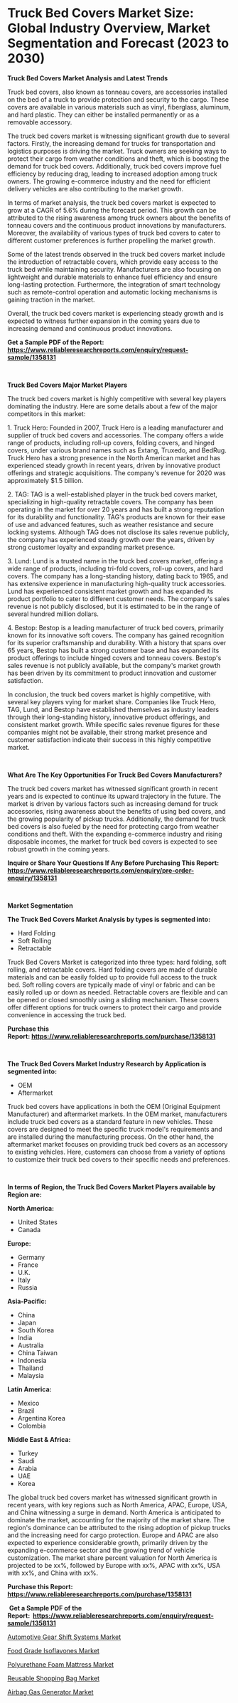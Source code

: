 <p><h1>Truck Bed Covers Market Size: Global Industry Overview, Market Segmentation and Forecast (2023 to 2030)</h1></p><p><strong>Truck Bed Covers Market Analysis and Latest Trends</strong></p>
<p><p>Truck bed covers, also known as tonneau covers, are accessories installed on the bed of a truck to provide protection and security to the cargo. These covers are available in various materials such as vinyl, fiberglass, aluminum, and hard plastic. They can either be installed permanently or as a removable accessory.</p><p>The truck bed covers market is witnessing significant growth due to several factors. Firstly, the increasing demand for trucks for transportation and logistics purposes is driving the market. Truck owners are seeking ways to protect their cargo from weather conditions and theft, which is boosting the demand for truck bed covers. Additionally, truck bed covers improve fuel efficiency by reducing drag, leading to increased adoption among truck owners. The growing e-commerce industry and the need for efficient delivery vehicles are also contributing to the market growth.</p><p>In terms of market analysis, the truck bed covers market is expected to grow at a CAGR of 5.6% during the forecast period. This growth can be attributed to the rising awareness among truck owners about the benefits of tonneau covers and the continuous product innovations by manufacturers. Moreover, the availability of various types of truck bed covers to cater to different customer preferences is further propelling the market growth.</p><p>Some of the latest trends observed in the truck bed covers market include the introduction of retractable covers, which provide easy access to the truck bed while maintaining security. Manufacturers are also focusing on lightweight and durable materials to enhance fuel efficiency and ensure long-lasting protection. Furthermore, the integration of smart technology such as remote-control operation and automatic locking mechanisms is gaining traction in the market.</p><p>Overall, the truck bed covers market is experiencing steady growth and is expected to witness further expansion in the coming years due to increasing demand and continuous product innovations.</p></p>
<p><strong>Get a Sample PDF of the Report:&nbsp; <a href="https://www.reliableresearchreports.com/enquiry/request-sample/1358131">https://www.reliableresearchreports.com/enquiry/request-sample/1358131</a></strong></p>
<p>&nbsp;</p>
<p><strong>Truck Bed Covers Major Market Players</strong></p>
<p><p>The truck bed covers market is highly competitive with several key players dominating the industry. Here are some details about a few of the major competitors in this market:</p><p>1. Truck Hero: Founded in 2007, Truck Hero is a leading manufacturer and supplier of truck bed covers and accessories. The company offers a wide range of products, including roll-up covers, folding covers, and hinged covers, under various brand names such as Extang, Truxedo, and BedRug. Truck Hero has a strong presence in the North American market and has experienced steady growth in recent years, driven by innovative product offerings and strategic acquisitions. The company's revenue for 2020 was approximately $1.5 billion.</p><p>2. TAG: TAG is a well-established player in the truck bed covers market, specializing in high-quality retractable covers. The company has been operating in the market for over 20 years and has built a strong reputation for its durability and functionality. TAG's products are known for their ease of use and advanced features, such as weather resistance and secure locking systems. Although TAG does not disclose its sales revenue publicly, the company has experienced steady growth over the years, driven by strong customer loyalty and expanding market presence.</p><p>3. Lund: Lund is a trusted name in the truck bed covers market, offering a wide range of products, including tri-fold covers, roll-up covers, and hard covers. The company has a long-standing history, dating back to 1965, and has extensive experience in manufacturing high-quality truck accessories. Lund has experienced consistent market growth and has expanded its product portfolio to cater to different customer needs. The company's sales revenue is not publicly disclosed, but it is estimated to be in the range of several hundred million dollars.</p><p>4. Bestop: Bestop is a leading manufacturer of truck bed covers, primarily known for its innovative soft covers. The company has gained recognition for its superior craftsmanship and durability. With a history that spans over 65 years, Bestop has built a strong customer base and has expanded its product offerings to include hinged covers and tonneau covers. Bestop's sales revenue is not publicly available, but the company's market growth has been driven by its commitment to product innovation and customer satisfaction.</p><p>In conclusion, the truck bed covers market is highly competitive, with several key players vying for market share. Companies like Truck Hero, TAG, Lund, and Bestop have established themselves as industry leaders through their long-standing history, innovative product offerings, and consistent market growth. While specific sales revenue figures for these companies might not be available, their strong market presence and customer satisfaction indicate their success in this highly competitive market.</p></p>
<p>&nbsp;</p>
<p><strong>What Are The Key Opportunities For Truck Bed Covers Manufacturers?</strong></p>
<p><p>The truck bed covers market has witnessed significant growth in recent years and is expected to continue its upward trajectory in the future. The market is driven by various factors such as increasing demand for truck accessories, rising awareness about the benefits of using bed covers, and the growing popularity of pickup trucks. Additionally, the demand for truck bed covers is also fueled by the need for protecting cargo from weather conditions and theft. With the expanding e-commerce industry and rising disposable incomes, the market for truck bed covers is expected to see robust growth in the coming years.</p></p>
<p><strong>Inquire or Share Your Questions If Any Before Purchasing This Report: <a href="https://www.reliableresearchreports.com/enquiry/pre-order-enquiry/1358131">https://www.reliableresearchreports.com/enquiry/pre-order-enquiry/1358131</a></strong></p>
<p>&nbsp;</p>
<p><strong>Market Segmentation</strong></p>
<p><strong>The Truck Bed Covers Market Analysis by types is segmented into:</strong></p>
<p><ul><li>Hard Folding</li><li>Soft Rolling</li><li>Retractable</li></ul></p>
<p><p>Truck Bed Covers Market is categorized into three types: hard folding, soft rolling, and retractable covers. Hard folding covers are made of durable materials and can be easily folded up to provide full access to the truck bed. Soft rolling covers are typically made of vinyl or fabric and can be easily rolled up or down as needed. Retractable covers are flexible and can be opened or closed smoothly using a sliding mechanism. These covers offer different options for truck owners to protect their cargo and provide convenience in accessing the truck bed.</p></p>
<p><strong>Purchase this Report:&nbsp;<a href="https://www.reliableresearchreports.com/purchase/1358131">https://www.reliableresearchreports.com/purchase/1358131</a></strong></p>
<p>&nbsp;</p>
<p><strong>The Truck Bed Covers Market Industry Research by Application is segmented into:</strong></p>
<p><ul><li>OEM</li><li>Aftermarket</li></ul></p>
<p><p>Truck bed covers have applications in both the OEM (Original Equipment Manufacturer) and aftermarket markets. In the OEM market, manufacturers include truck bed covers as a standard feature in new vehicles. These covers are designed to meet the specific truck model's requirements and are installed during the manufacturing process. On the other hand, the aftermarket market focuses on providing truck bed covers as an accessory to existing vehicles. Here, customers can choose from a variety of options to customize their truck bed covers to their specific needs and preferences.</p></p>
<p>&nbsp;</p>
<p><strong>In terms of Region, the Truck Bed Covers Market Players available by Region are:</strong></p>
<p>
    <p> <strong> North America: </strong>
        <ul>
            <li>United States</li>
            <li>Canada</li>
        </ul>
        </p> 
    <p> <strong> Europe: </strong>
        <ul>
            <li>Germany</li>
            <li>France</li>
            <li>U.K.</li>
            <li>Italy</li>
            <li>Russia</li>
        </ul>
        </p> 
    <p> <strong> Asia-Pacific: </strong>
        <ul>
            <li>China</li>
            <li>Japan</li>
            <li>South Korea</li>
            <li>India</li>
            <li>Australia</li>
            <li>China Taiwan</li>
            <li>Indonesia</li>
            <li>Thailand</li>
            <li>Malaysia</li>
        </ul>
        </p> 
    <p> <strong> Latin America: </strong>
        <ul>
            <li>Mexico</li>
            <li>Brazil</li>
            <li>Argentina Korea</li>
            <li>Colombia</li>
        </ul>
        </p> 
    <p> <strong> Middle East & Africa: </strong>
        <ul>
            <li>Turkey</li>
            <li>Saudi</li>
            <li>Arabia</li>
            <li>UAE</li>
            <li>Korea</li>
        </ul>
    </p>
    </p>
<p><p>The global truck bed covers market has witnessed significant growth in recent years, with key regions such as North America, APAC, Europe, USA, and China witnessing a surge in demand. North America is anticipated to dominate the market, accounting for the majority of the market share. The region's dominance can be attributed to the rising adoption of pickup trucks and the increasing need for cargo protection. Europe and APAC are also expected to experience considerable growth, primarily driven by the expanding e-commerce sector and the growing trend of vehicle customization. The market share percent valuation for North America is projected to be xx%, followed by Europe with xx%, APAC with xx%, USA with xx%, and China with xx%.</p></p>
<p><strong>Purchase this Report: <a href="https://www.reliableresearchreports.com/purchase/1358131">https://www.reliableresearchreports.com/purchase/1358131</a></strong></p>
<p>&nbsp;<strong>Get a Sample PDF of the Report:&nbsp;&nbsp;<a href="https://www.reliableresearchreports.com/enquiry/request-sample/1358131">https://www.reliableresearchreports.com/enquiry/request-sample/1358131</a></strong></p>
<p><strong></strong></p>
<p><p><a href="https://github.com/maliyahmorrow6654/Market-Research-Report-List-1/blob/main/automotive-gear-shift-systems-market.md">Automotive Gear Shift Systems Market</a></p><p><a href="https://www.linkedin.com/pulse/decoding-food-grade-isoflavones-market-deep-dive-latest-bw6we/">Food Grade Isoflavones Market</a></p><p><a href="https://medium.com/@prakrishnarp23/polyurethane-foam-mattress-market-trends-and-market-analysis-forecasted-for-period-2023-2030-21d5a5ab4151">Polyurethane Foam Mattress Market</a></p><p><a href="https://medium.com/@humanhydrohq/reusable-shopping-bag-market-the-key-to-successful-business-strategy-forecast-till-2030-fd2adf241a17">Reusable Shopping Bag Market</a></p><p><a href="https://github.com/deliacustodio40/Market-Research-Report-List-1/blob/main/airbag-gas-generator-market.md">Airbag Gas Generator Market</a></p></p>